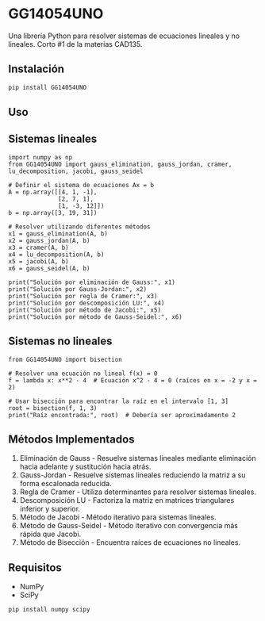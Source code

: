 
# GG14054UNO

Una librería Python para resolver sistemas de ecuaciones lineales y no lineales. Corto #1 de la materias CAD135.

## Instalación

```bash
pip install GG14054UNO
```

## Uso
## Sistemas lineales

```
import numpy as np
from GG14054UNO import gauss_elimination, gauss_jordan, cramer, lu_decomposition, jacobi, gauss_seidel

# Definir el sistema de ecuaciones Ax = b
A = np.array([[4, 1, -1], 
              [2, 7, 1], 
              [1, -3, 12]])
b = np.array([3, 19, 31])

# Resolver utilizando diferentes métodos
x1 = gauss_elimination(A, b)
x2 = gauss_jordan(A, b)
x3 = cramer(A, b)
x4 = lu_decomposition(A, b)
x5 = jacobi(A, b)
x6 = gauss_seidel(A, b)

print("Solución por eliminación de Gauss:", x1)
print("Solución por Gauss-Jordan:", x2)
print("Solución por regla de Cramer:", x3)
print("Solución por descomposición LU:", x4)
print("Solución por método de Jacobi:", x5)
print("Solución por método de Gauss-Seidel:", x6)

```

## Sistemas no lineales

```
from GG14054UNO import bisection

# Resolver una ecuación no lineal f(x) = 0
f = lambda x: x**2 - 4  # Ecuación x^2 - 4 = 0 (raíces en x = -2 y x = 2)

# Usar bisección para encontrar la raíz en el intervalo [1, 3]
root = bisection(f, 1, 3)
print("Raíz encontrada:", root)  # Debería ser aproximadamente 2

```

## Métodos Implementados

1. Eliminación de Gauss - Resuelve sistemas lineales mediante eliminación hacia adelante y sustitución hacia atrás.
2. Gauss-Jordan - Resuelve sistemas lineales reduciendo la matriz a su forma escalonada reducida.
3. Regla de Cramer - Utiliza determinantes para resolver sistemas lineales.
4. Descomposición LU - Factoriza la matriz en matrices triangulares inferior y superior.
5. Método de Jacobi - Método iterativo para sistemas lineales.
6. Método de Gauss-Seidel - Método iterativo con convergencia más rápida que Jacobi.
7. Método de Bisección - Encuentra raíces de ecuaciones no lineales.

## Requisitos

* NumPy
* SciPy

```
pip install numpy scipy

```